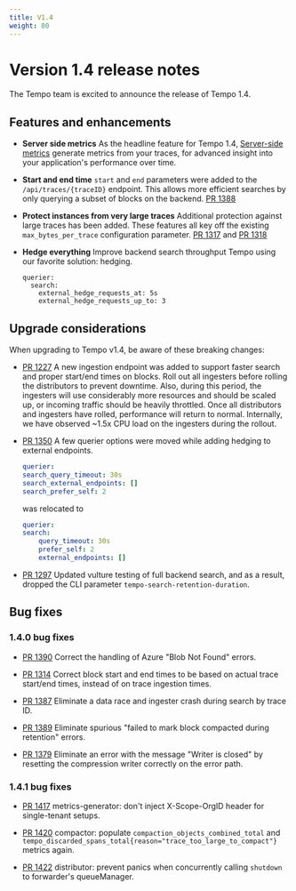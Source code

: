 ```yaml
---
title: V1.4
weight: 80
---
```


# Version 1.4 release notes

The Tempo team is excited to announce the release of Tempo 1.4.

## Features and enhancements

- **Server side metrics** As the headline feature for Tempo 1.4, [Server-side metrics](https://grafana.com/docs/tempo/latest/server_side_metrics/)
  generate metrics from your traces, for advanced insight into your application's performance over time.

- **Start and end time** `start` and `end` parameters were added to the `/api/traces/{traceID}`
  endpoint. This allows more efficient searches by only querying a subset of blocks
  on the backend. [PR 1388](https://github.com/grafana/tempo/pull/1388)

- **Protect instances from very large traces** Additional protection against large
  traces has been added. These features all key off the existing `max_bytes_per_trace`
  configuration parameter. [PR 1317](https://github.com/grafana/tempo/pull/1317) and [PR 1318](https://github.com/grafana/tempo/pull/1318)

- **Hedge everything** Improve backend search throughput Tempo using our favorite solution: hedging.
  ```
  querier:
    search:
      external_hedge_requests_at: 5s
      external_hedge_requests_up_to: 3
  ```

## Upgrade considerations

When upgrading to Tempo v1.4, be aware of these breaking changes:

- [PR 1227](https://github.com/grafana/tempo/pull/1227) A new ingestion endpoint was added to support faster search and proper start/end times on blocks. Roll out all ingesters before rolling the distributors to prevent downtime. Also, during this period, the ingesters will use considerably more resources and should be scaled up, or incoming traffic should be heavily throttled. Once all distributors and ingesters have rolled, performance will return to normal. Internally, we have observed ~1.5x CPU load on the ingesters during the rollout.

- [PR 1350](https://github.com/grafana/tempo/pull/1350) A few querier options were moved while adding hedging to external endpoints.
  ```yaml
  querier:
  search_query_timeout: 30s
  search_external_endpoints: []
  search_prefer_self: 2
  ```
  was relocated to
  ```yaml
  querier:
  search:
      query_timeout: 30s
      prefer_self: 2
      external_endpoints: []
  ```

- [PR 1297](https://github.com/grafana/tempo/pull/1297) Updated vulture testing of full backend search, and as a result, dropped the CLI parameter `tempo-search-retention-duration`.

## Bug fixes

### 1.4.0 bug fixes

- [PR 1390](https://github.com/grafana/tempo/pull/1390) Correct the handling of Azure "Blob Not Found" errors. 

- [PR 1314](https://github.com/grafana/tempo/pull/1314) Correct block start and end times to be based on actual trace start/end times, instead of on trace ingestion times.

- [PR 1387](https://github.com/grafana/tempo/pull/1387) Eliminate a data race and ingester crash during search by trace ID.

- [PR 1389](https://github.com/grafana/tempo/pull/1389) Eliminate spurious "failed to mark block compacted during retention" errors.

- [PR 1379](https://github.com/grafana/tempo/pull/1379) Eliminate an error with the message "Writer is closed" by resetting the compression writer correctly on the error path.

### 1.4.1 bug fixes

- [PR 1417](https://github.com/grafana/tempo/pull/1417) metrics-generator: don't inject X-Scope-OrgID header for single-tenant setups.

- [PR 1420](https://github.com/grafana/tempo/pull/1420) compactor: populate `compaction_objects_combined_total` and `tempo_discarded_spans_total{reason="trace_too_large_to_compact"}` metrics again.

- [PR 1422](https://github.com/grafana/tempo/pull/1422) distributor: prevent panics when concurrently calling `shutdown` to forwarder's queueManager.